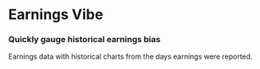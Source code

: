# Earnings Vibe

### Quickly gauge historical earnings bias

Earnings data with historical charts from the days earnings were reported.

